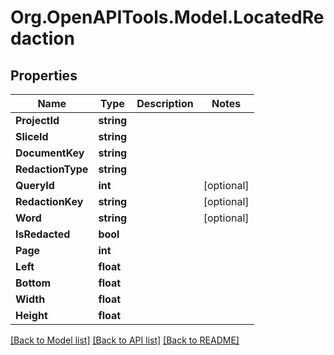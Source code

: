 # Org.OpenAPITools.Model.LocatedRedaction

## Properties

Name | Type | Description | Notes
------------ | ------------- | ------------- | -------------
**ProjectId** | **string** |  | 
**SliceId** | **string** |  | 
**DocumentKey** | **string** |  | 
**RedactionType** | **string** |  | 
**QueryId** | **int** |  | [optional] 
**RedactionKey** | **string** |  | [optional] 
**Word** | **string** |  | [optional] 
**IsRedacted** | **bool** |  | 
**Page** | **int** |  | 
**Left** | **float** |  | 
**Bottom** | **float** |  | 
**Width** | **float** |  | 
**Height** | **float** |  | 

[[Back to Model list]](../README.md#documentation-for-models) [[Back to API list]](../README.md#documentation-for-api-endpoints) [[Back to README]](../README.md)

